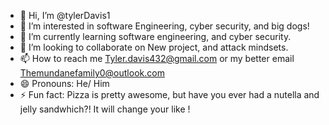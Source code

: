 - 👋 Hi, I’m @tylerDavis1
- 👀 I’m interested in software Engineering, cyber security, and big dogs!
- 🌱 I’m currently learning software engineering, and cyber security. 
- 💞️ I’m looking to collaborate on New project, and attack mindsets. 
- 📫 How to reach me Tyler.davis432@gmail.com or my better email Themundanefamily0@outlook.com 
- 😄 Pronouns: He/ Him
- ⚡ Fun fact: Pizza is pretty awesome, but have you ever had a nutella and jelly sandwhich?! It will change your like ! 

<!---
tylerDavis1/tylerDavis1 is a ✨ special ✨ repository because its `README.md` (this file) appears on your GitHub profile.
You can click the Preview link to take a look at your changes.
--->
